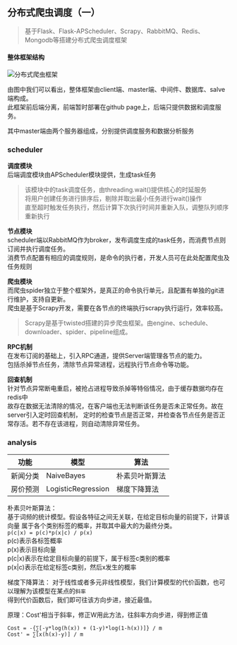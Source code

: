 <!--
https://ae01.alicdn.com/kf/H127983aa4ee845f5bb99ef81d1cbb2e2Z.png
爬虫|框架设计
分布式爬虫调度（一）
基于flask搭建的后端、aps-scheduler实现的调度服务，采用rabbitmq、rpc管道等实现的分布式通信与管理。
-->

## 分布式爬虫调度（一）

> 基于Flask、Flask-APScheduler、Scrapy、RabbitMQ、Redis、Mongodb等搭建分布式爬虫调度框架  

#### 整体框架结构
![分布式爬虫框架](https://ae01.alicdn.com/kf/H757295bed18a4a58bb5cc51672034695S.png)

由图中我们可以看出，整体框架由client端、master端、中间件、数据库、salve端构成。  
此框架前后端分离，前端暂时部署在github page上，后端只提供数据和调度服务。  

其中master端由两个服务器组成，分别提供调度服务和数据分析服务

### scheduler
**调度模块**  
后端调度模块由APScheduler模块提供，生成task任务
> 该模块中的task调度任务，由threading.wait()提供核心的时延服务  
> 将用户创建任务进行排序后，剔除并取出最小任务进行wait()操作  
> 直至超时触发任务执行，然后计算下次执行时间并重新入队，调整队列顺序重新执行

**节点模块**  
scheduler端以RabbitMQ作为broker，发布调度生成的task任务，而消费节点则订阅并执行调度任务。  
消费节点配置有相应的调度规则，是命令的执行者，开发人员可在此处配置爬虫及任务规则

**爬虫模块**  
而爬虫spider独立于整个框架外，是真正的命令执行单元，且配置有单独的git进行维护，支持自更新。  
爬虫是基于Scrapy开发，需要在各节点的终端执行scrapy执行运行，效率较高。
> Scrapy是基于twisted搭建的异步爬虫框架。由engine、schedule、downloader、spider、pipeline组成。

**RPC机制**  
在发布订阅的基础上，引入RPC通道，提供Server端管理各节点的能力。  
包括杀掉节点任务，清除节点异常进程，远程执行节点命令等功能。

**回查机制**  
针对节点异常断电重启，被抢占进程导致杀掉等特俗情况，由于缓存数据均存在redis中  
故存在数据无法清除的情况，在客户端也无法判断该任务是否未正常任务。故在server引入定时回查机制，
定时的检查节点是否正常，并检查各节点任务是否正常存活。若不存在该进程，则自动清除异常任务。

### analysis

|功能|模型|算法|
|---|---|---|
|新闻分类|NaiveBayes|朴素贝叶斯算法|
|房价预测|LogisticRegression|梯度下降算法|

朴素贝叶斯算法：  
基于词频的统计模型。假设各特征之间无关联，在给定目标向量的前提下，计算该向量
属于各个类别标签的概率，并取其中最大的为最终分类。  
```p(c|x) = p(c)*p(x|c) / p(x)```  
p(c)表示各标签概率  
p(x)表示目标向量  
p(c|x)表示在给定目标向量的前提下，属于标签c类别的概率  
p(x|c)表示在给定标签c类别，然后x发生的概率

梯度下降算法：
对于线性或者多元非线性模型，我们计算模型的代价函数，也可以理解为该模型在某点的```斜率```  
得到代价函数后，我们即可往该方向步进，接近最值。

原理：Cost'相当于斜率，修正W用此方法，往斜率方向步进，得到修正值  
```
Cost = -{∑[-y*log(h(x)) + (1-y)*log(1-h(x))]} / m
Cost' = ∑[x(h(x)-y)] / m
```

<!--
总结分布式爬虫调度系统面试中可能会被问的问题
1、爬虫调度系统时如何架构的
2、为什么要采用分布式系统
3、系统中缓存时如何使用的
4、如何保证分布式系统的高可用性

-->

